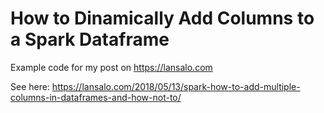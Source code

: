 # How to Dinamically Add Columns to a Spark Dataframe

Example code for my post on https://lansalo.com

See here: https://lansalo.com/2018/05/13/spark-how-to-add-multiple-columns-in-dataframes-and-how-not-to/
